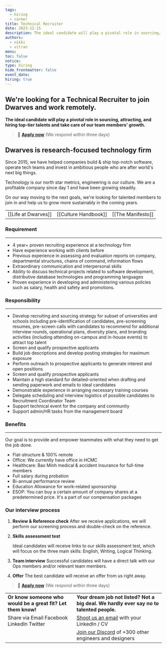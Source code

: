 ```yaml
---
tags:
  - hiring
  - career
title: Technical Recruiter
date: 2023-12-15
description: The ideal candidate will play a pivotal role in sourcing, attracting, and hiring top-tier talents and take care of our team members' growth.
authors:
  - nikki
  - vitran
menu:
toc: false
notice:
type: hiring
hide_frontmatter: false
event_date:
hiring: true
---
```


## We're looking for a Technical Recruiter to join Dwarves and work remotely.

**The ideal candidate will play a pivotal role in sourcing, attracting, and hiring top-tier talents and take care of our team members' growth.**

> 🤘 **[Apply now](mailto:spawn@d.foundation)** (We respond within three days)

## Dwarves is research-focused technology firm

Since 2015, we have helped companies build & ship top-notch software, operate tech teams and invest in ambitious people who are after world's next big things.

Technology is our north star metrics, engineering is our culture. We are a profitable company since day 1 and have been growing steadily.

On our way moving to the next goals, we're looking for talented members to join in and help us to grow more sustainably in the coming years.

|                     |                      |                   |
| ------------------- | -------------------- | ----------------- |
| [[Life at Dwarves]] | [[Culture Handbook]] | [[The Manifesto]] |

### **Requirement**

---

- 4 year+ proven recruiting experience at a technology firm
- Have experience working with clients before
- Previous experience in assessing and evaluation reports on company, departmental structures, chains of command, information flows
- Extraordinary communication and interpersonal skills
- Ability to discuss technical projects related to software development, distributive database technologies and programming languages
- Proven experience in developing and administering various policies such as salary, health and safety and promotions.

### **Responsibility**

---

- Develop recruiting and sourcing strategy for subset of universities and schools including pre-identification of candidates, pre-screening resumes, pre-screen calls with candidates to recommend for additional interview rounds, operational plans, diversity plans, and branding activities (including attending on-campus and in-house events) to attract top talent
- Screen and qualify prospective applicants
- Build job descriptions and develop posting strategies for maximum exposure
- Perform outreach to prospective applicants to generate interest and open positions
- Screen and qualify prospective applicants
- Maintain a high standard for detailed-oriented when drafting and sending paperwork and emails to ideal candidates
- Demonstrable experience in arranging necessary training courses
- Delegate scheduling and interview logistics of possible candidates to Recruitment Coordinator Team
- Support technical event for the company and community
- Support admin/HR tasks from the management board

### Benefits

---

Our goal is to provide and empower teammates with what they need to get the job done.

- Flat-structure & 100% remote
- Office: We currently have office in HCMC
- Healthcare: Bao Minh medical & accident insurance for full-time members
- Full salary during probation
- Bi-annual performance review
- Education Allowance for work-related sponsorship
- ESOP: You can buy a certain amount of company shares at a predetermined price. It's a part of our compensation packages

### Our interview process

1. **Review & Reference check** After we receive applications, we will perform our screening process and double-check on the reference.

2. **Skills** **assessment test**

   Ideal candidates will receive links to our skills assessment test, which will focus on the three main skills: English, Writing, Logical Thinking.

3. **Team interview** Successful candidates will have a direct talk with our Ops members and/or relevant team members.

4. **Offer** The best candidate will receive an offer from us right away.

> 🤘 **[Apply now](mailto:spawn@d.foundation)** (We respond within three days)

|                                                              |                                                                                          |
| ------------------------------------------------------------ | ---------------------------------------------------------------------------------------- |
| **Or know someone who would be a great fit? Let them know!** | **Your dream job not listed? Not a big deal. We hardly ever say no to talented people.** |
| Share via Email Facebook LinkedIn Twitter                    | [Shoot us an email](mailto:spawn@dwarvesv.com) with your LinkedIn / CV                   |
|                                                              | [Join our Discord](https://discord.gg/S9nDzc4yE9) of +300 other engineers and designers  |
